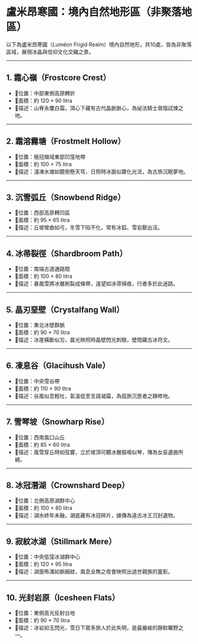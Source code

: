# 盧米昂寒國：境內自然地形區（非聚落地區）

以下為盧米昂寒國（Luméon Frigid Realm）境內自然地形，共10處，皆為非聚落區域，展現冰晶與信仰文化交織之景。

---

## 1. 霜心嶺（Frostcore Crest）
- 📍位置：中部東側高原轉折  
- 🧭面積：約 120 × 90 litra  
- 💠描述：山脊永覆白霜，頂心下藏有古代晶脈脈心，為祕法騎士晉階試煉之地。

---

## 2. 霜溶霧塘（Frostmelt Hollow）
- 📍位置：極冠嶺域東部凹窪地帶  
- 🧭面積：約 100 × 75 litra  
- 💠描述：淺凍水塘如鏡倒懸天穹，日照時冰面似霧化光流，為古旅沉眠夢地。

---

## 3. 沉雪弧丘（Snowbend Ridge）
- 📍位置：西部高原轉凹區  
- 🧭面積：約 95 × 65 litra  
- 💠描述：丘坡彎曲如弓，冬雪下陷不化，常有冰狐、雪岩獸出沒。

---

## 4. 冰帚裂徑（Shardbroom Path）
- 📍位置：南端古道通路間  
- 🧭面積：約 100 × 80 litra  
- 💠描述：暴風雪將冰層刷裂成條帶，遠望如冰帚掃痕，行者多於此迷路。

---

## 5. 晶刃堊壁（Crystalfang Wall）
- 📍位置：東北冰壁群脈  
- 🧭面積：約 90 × 70 litra  
- 💠描述：冰崖橫斷似刃，晨光映照時晶壁閃光刺眼，壁間藏古冰符文。

---

## 6. 凍息谷（Glacihush Vale）
- 📍位置：中央雪谷帶  
- 🧭面積：約 110 × 90 litra  
- 💠描述：谷風似息輕吐，氣溫低至言語凝霜，為孤旅沉思者之靜修地。

---

## 7. 雪琴坡（Snowharp Rise）
- 📍位置：西南風口山丘  
- 🧭面積：約 85 × 60 litra  
- 💠描述：風雪穿丘時如弦響，立於坡頂可聽冰層振鳴似琴，傳為女巫遺曲所繞。

---

## 8. 冰冠潛湖（Crownshard Deep）
- 📍位置：北側高原湖群中心  
- 🧭面積：約 100 × 80 litra  
- 💠描述：湖水終年未融，湖底藏有冰冠碎片，據傳為遠古冰王沉封遺物。

---

## 9. 寂紋冰湖（Stillmark Mere）
- 📍位置：中央低窪冰湖群中心  
- 🧭面積：約 120 × 95 litra  
- 💠描述：湖面佈滿如脈細紋，風息全無之夜會映照出過世親族的靈影。

---

## 10. 光封岩原（Icesheen Flats）
- 📍位置：東側高光反射台地  
- 🧭面積：約 90 × 70 litra  
- 💠描述：冰岩如玉閃光，雪日下眾多旅人於此失明，是最嚴峻的靜默曠野之一。  
